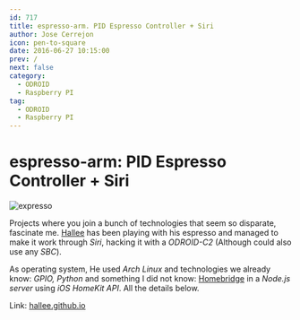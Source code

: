 ```yaml
---
id: 717
title: espresso-arm. PID Espresso Controller + Siri
author: Jose Cerrejon
icon: pen-to-square
date: 2016-06-27 10:15:00
prev: /
next: false
category:
  - ODROID
  - Raspberry PI
tag:
  - ODROID
  - Raspberry PI
---
```


# espresso-arm: PID Espresso Controller + Siri

![expresso](/images/2016/06/expresso.png)

Projects where you join a bunch of technologies that seem so disparate, fascinate me. [Hallee](https://github.com/hallee) has been playing with his espresso and managed to make it work through *Siri*, hacking it with a *ODROID-C2* (Although could also use any *SBC*).

As operating system, He used *Arch Linux* and technologies we already know: *GPIO, Python* and something I did not know: [Homebridge](https://github.com/nfarina/homebridge#adding-homebridge-to-ios) in a *Node.js server* using *iOS HomeKit API*. All the details below.

Link: [hallee.github.io](http://hallee.github.io/espresso-arm/)
